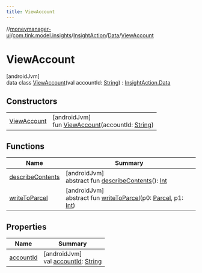```yaml
---
title: ViewAccount
---
```

//[moneymanager-ui](../../../../../index.html)/[com.tink.model.insights](../../../index.html)/[InsightAction](../../index.html)/[Data](../index.html)/[ViewAccount](index.html)



# ViewAccount



[androidJvm]\
data class [ViewAccount](index.html)(val accountId: [String](https://kotlinlang.org/api/latest/jvm/stdlib/kotlin/-string/index.html)) : [InsightAction.Data](../index.html)



## Constructors


| | |
|---|---|
| [ViewAccount](-view-account.html) | [androidJvm]<br>fun [ViewAccount](-view-account.html)(accountId: [String](https://kotlinlang.org/api/latest/jvm/stdlib/kotlin/-string/index.html)) |


## Functions


| Name | Summary |
|---|---|
| [describeContents](../../../../com.tink.service.provider/-provider-filter/index.html#-1578325224%2FFunctions%2F1000845458) | [androidJvm]<br>abstract fun [describeContents](../../../../com.tink.service.provider/-provider-filter/index.html#-1578325224%2FFunctions%2F1000845458)(): [Int](https://kotlinlang.org/api/latest/jvm/stdlib/kotlin/-int/index.html) |
| [writeToParcel](../../../../com.tink.service.provider/-provider-filter/index.html#-1754457655%2FFunctions%2F1000845458) | [androidJvm]<br>abstract fun [writeToParcel](../../../../com.tink.service.provider/-provider-filter/index.html#-1754457655%2FFunctions%2F1000845458)(p0: [Parcel](https://developer.android.com/reference/kotlin/android/os/Parcel.html), p1: [Int](https://kotlinlang.org/api/latest/jvm/stdlib/kotlin/-int/index.html)) |


## Properties


| Name | Summary |
|---|---|
| [accountId](account-id.html) | [androidJvm]<br>val [accountId](account-id.html): [String](https://kotlinlang.org/api/latest/jvm/stdlib/kotlin/-string/index.html) |

